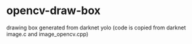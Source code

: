 # opencv-draw-box
drawing box generated from darknet yolo (code is copied from darknet image.c and image_opencv.cpp)
